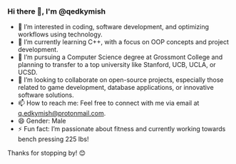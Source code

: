 ### Hi there 👋, I'm @qedkymish

- 👀 I’m interested in coding, software development, and optimizing workflows using technology.
- 🌱 I’m currently learning C++, with a focus on OOP concepts and project development.
- 💼 I’m pursuing a Computer Science degree at Grossmont College and planning to transfer to a top university like Stanford, UCB, UCLA, or UCSD.
- 💞️ I’m looking to collaborate on open-source projects, especially those related to game development, database applications, or innovative software solutions.
- 📫 How to reach me: Feel free to connect with me via email at q.edkymish@protonmail.com.
- 😄 Gender: Male
- ⚡ Fun fact: I’m passionate about fitness and currently working towards bench pressing 225 lbs!

Thanks for stopping by! 😊
